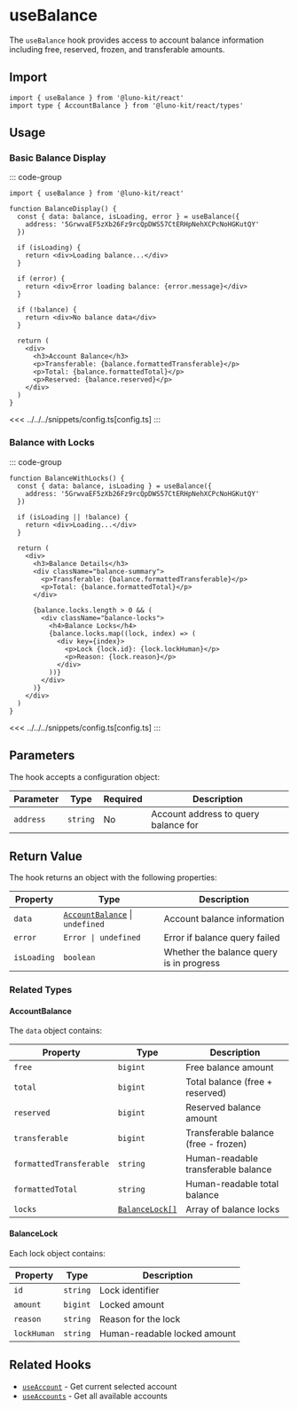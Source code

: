 # useBalance

The `useBalance` hook provides access to account balance information including free, reserved, frozen, and transferable amounts.

## Import

```tsx
import { useBalance } from '@luno-kit/react'
import type { AccountBalance } from '@luno-kit/react/types'
```

## Usage

### Basic Balance Display

::: code-group

```tsx [index.tsx]
import { useBalance } from '@luno-kit/react'

function BalanceDisplay() {
  const { data: balance, isLoading, error } = useBalance({ 
    address: '5GrwvaEF5zXb26Fz9rcQpDWS57CtERHpNehXCPcNoHGKutQY' 
  })
  
  if (isLoading) {
    return <div>Loading balance...</div>
  }
  
  if (error) {
    return <div>Error loading balance: {error.message}</div>
  }
  
  if (!balance) {
    return <div>No balance data</div>
  }
  
  return (
    <div>
      <h3>Account Balance</h3>
      <p>Transferable: {balance.formattedTransferable}</p>
      <p>Total: {balance.formattedTotal}</p>
      <p>Reserved: {balance.reserved}</p>
    </div>
  )
}
```
<<< ../../../snippets/config.ts[config.ts]
:::

### Balance with Locks

::: code-group

```tsx [index.tsx]
function BalanceWithLocks() {
  const { data: balance, isLoading } = useBalance({ 
    address: '5GrwvaEF5zXb26Fz9rcQpDWS57CtERHpNehXCPcNoHGKutQY' 
  })
  
  if (isLoading || !balance) {
    return <div>Loading...</div>
  }
  
  return (
    <div>
      <h3>Balance Details</h3>
      <div className="balance-summary">
        <p>Transferable: {balance.formattedTransferable}</p>
        <p>Total: {balance.formattedTotal}</p>
      </div>
      
      {balance.locks.length > 0 && (
        <div className="balance-locks">
          <h4>Balance Locks</h4>
          {balance.locks.map((lock, index) => (
            <div key={index}>
              <p>Lock {lock.id}: {lock.lockHuman}</p>
              <p>Reason: {lock.reason}</p>
            </div>
          ))}
        </div>
      )}
    </div>
  )
}
```
<<< ../../../snippets/config.ts[config.ts]
:::

## Parameters

The hook accepts a configuration object:

| Parameter | Type | Required | Description |
|-----------|------|----------|-------------|
| `address` | `string` | No | Account address to query balance for |

## Return Value

The hook returns an object with the following properties:

| Property | Type                                               | Description |
|----------|----------------------------------------------------|-------------|
| `data` | [`AccountBalance`](#accountbalance) \| `undefined` | Account balance information |
| `error` | `Error \| undefined`                               | Error if balance query failed |
| `isLoading` | `boolean`                                          | Whether the balance query is in progress |

### Related Types

#### AccountBalance

The `data` object contains:

| Property | Type                            | Description |
|----------|---------------------------------|-------------|
| `free` | `bigint`                        | Free balance amount |
| `total` | `bigint`                        | Total balance (free + reserved) |
| `reserved` | `bigint`                        | Reserved balance amount |
| `transferable` | `bigint`                        | Transferable balance (free - frozen) |
| `formattedTransferable` | `string`                        | Human-readable transferable balance |
| `formattedTotal` | `string`                        | Human-readable total balance |
| `locks` | [`BalanceLock[]`](#balancelock) | Array of balance locks |

#### BalanceLock

Each lock object contains:

| Property | Type | Description |
|----------|------|-------------|
| `id` | `string` | Lock identifier |
| `amount` | `bigint` | Locked amount |
| `reason` | `string` | Reason for the lock |
| `lockHuman` | `string` | Human-readable locked amount |

## Related Hooks

- [`useAccount`](/hooks/account/use-account) - Get current selected account
- [`useAccounts`](/hooks/account/use-accounts) - Get all available accounts
